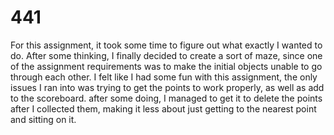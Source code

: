 # 441
For this assignment, it took some time to figure out what exactly I wanted to do. After some thinking, I finally decided
to create a sort of maze, since one of the assignment requirements was to make the initial objects unable to
go through each other. I felt like I had some fun with this assignment, the only issues I ran into was trying to
get the points to work properly, as well as add to the scoreboard. after some doing, I managed to get it to
delete the points after I collected them, making it less about just getting to the nearest point and sitting
on it.
